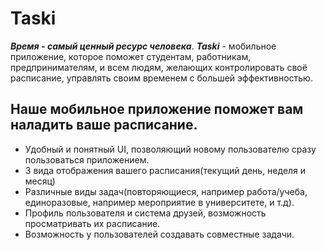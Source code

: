 # Taski
***Время - самый ценный ресурс человека***. 
***Taski*** - мобильное приложение, которое поможет студентам, работникам, предпринимателям, и всем людям, желающих контролировать своё расписание, управлять своим временем с большей эффективностью.
## Наше мобильное приложение поможет вам наладить ваше расписание.
- Удобный и понятный UI, позволяющий новому пользователю сразу пользоваться приложением.
- 3 вида отображения вашего расписания(текущий день, неделя и месяц)
- Различные виды задач(повторяющиеся, например работа/учеба, единоразовые, например мероприятие в университете, и т.д).
- Профиль пользователя и система друзей, возможность просматривать их расписание.
- Возможность у пользователей создавать совместные задачи.
